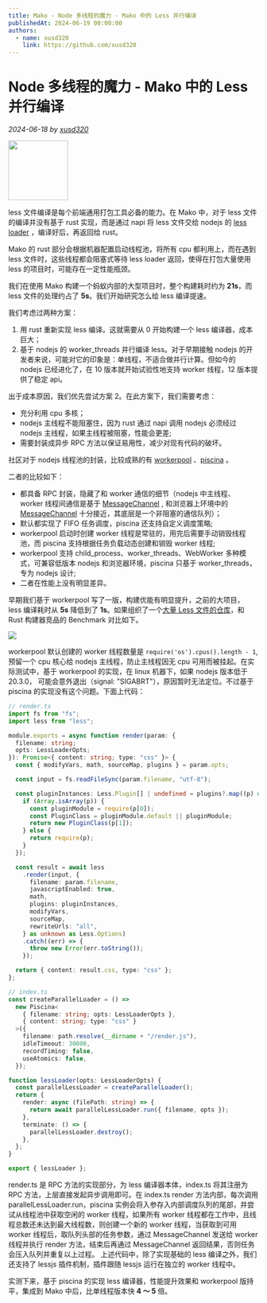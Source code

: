 ```yaml
---
title: Mako - Node 多线程的魔力 - Mako 中的 Less 并行编译
publishedAt: 2024-06-19 00:00:00
authors:
  - name: xusd320
    link: https://github.com/xusd320
---
```


# Node 多线程的魔力 - Mako 中的 Less 并行编译

_2024-06-18 by [xusd320](https://github.com/xusd320)_

<img src="https://img.alicdn.com/imgextra/i4/O1CN01dvFN0j1e2rYBJpJGJ_!!6000000003814-2-tps-2048-2048.png" width="120" height="120" />

less 文件编译是每个前端通用打包工具必备的能力。在 Mako 中，对于 less 文件的编译并没有基于 rust 实现，而是通过 napi 将 less 文件交给 nodejs 的 [less loader](https://lesscss.org/) ，编译好后，再返回给 rust。

Mako 的 rust 部分会根据机器配置启动线程池，将所有 cpu 都利用上，而在遇到 less 文件时，这些线程都会阻塞式等待 less loader 返回，使得在打包大量使用 less 的项目时，可能存在一定性能瓶颈。

我们在使用 Mako 构建一个蚂蚁内部的大型项目时，整个构建耗时约为 **21s**，而 less 文件的处理约占了 **5s**。我们开始研究怎么给 less 编译提速。

我们考虑过两种方案：

1. 用 rust 重新实现 less 编译。这就需要从 0 开始构建一个 less 编译器，成本巨大；
2. 基于 nodejs 的 worker_threads 并行编译 less。对于早期接触 nodejs 的开发者来说，可能对它的印象是：单线程，不适合做并行计算。但如今的 nodejs 已经进化了，在 10 版本就开始试验性地支持 worker 线程，12 版本提供了稳定 api。

出于成本原因，我们优先尝试方案 2。在此方案下，我们需要考虑：

- 充分利用 cpu 多核；
- nodejs 主线程不能阻塞住，因为 rust 通过 napi 调用 nodejs 必须经过 nodejs 主线程，如果主线程被阻塞，性能会更差;
- 需要封装成异步 RPC 方法以保证易用性，减少对现有代码的破坏。

社区对于 nodejs 线程池的封装，比较成熟的有 [workerpool](https://www.npmjs.com/package/workerpool) 、[piscina](https://www.npmjs.com/package/piscina) 。

二者的比较如下：

- 都具备 RPC 封装，隐藏了和 worker 通信的细节（nodejs 中主线程、 worker 线程间通信是基于 [MessageChannel](https://nodejs.org/dist/v20.14.0/docs/api/worker_threads.html#class-messagechannel) , 和浏览器上环境中的 [MessageChannel](https://developer.mozilla.org/en-US/docs/Web/API/MessageChannel) 十分接近，其底层是一个非阻塞的通信队列）；
- 默认都实现了 FIFO 任务调度，piscina 还支持自定义调度策略;
- workerpool 启动时创建 worker 线程是常驻的，用完后需要手动销毁线程池，而 piscina 支持根据任务负载动态创建和销毁 worker 线程;
- workerpool 支持 child_process、worker_threads、WebWorker 多种模式，可兼容低版本 nodejs 和浏览器环境，piscina 只基于 worker_threads，专为 nodejs 设计;
- 二者在性能上没有明显差异。

早期我们基于 workerpool 写了一版，构建优能有明显提升，之前的大项目， less 编译耗时从 **5s** 降低到了 **1s**。如果组织了一个[大量 Less 文件的仓库](https://github.com/umijs/benchmark/tree/master/projects/lots-of-less)，和 Rust 构建器竞品的 Benchmark 对比如下。

![](https://res.cloudinary.com/sorrycc/image/upload/v1715149825/blog/him5ls7i.png)

workerpool 默认创建的 worker 线程数量是 `require('os').cpus().length - 1`, 预留一个 cpu 核心给 nodejs 主线程，防止主线程因无 cpu 可用而被挂起。在实际测试中，基于 workerpool 的实现，在 linux 机器下，如果 nodejs 版本低于 20.3.0， 可能会意外退出（signal: "SIGABRT"），原因暂时无法定位。不过基于 piscina 的实现没有这个问题。下面上代码：

```ts
// render.ts
import fs from "fs";
import less from "less";

module.exports = async function render(param: {
  filename: string;
  opts: LessLoaderOpts;
}): Promise<{ content: string; type: "css" }> {
  const { modifyVars, math, sourceMap, plugins } = param.opts;

  const input = fs.readFileSync(param.filename, "utf-8");

  const pluginInstances: Less.Plugin[] | undefined = plugins?.map((p) => {
    if (Array.isArray(p)) {
      const pluginModule = require(p[0]);
      const PluginClass = pluginModule.default || pluginModule;
      return new PluginClass(p[1]);
    } else {
      return require(p);
    }
  });

  const result = await less
    .render(input, {
      filename: param.filename,
      javascriptEnabled: true,
      math,
      plugins: pluginInstances,
      modifyVars,
      sourceMap,
      rewriteUrls: "all",
    } as unknown as Less.Options)
    .catch((err) => {
      throw new Error(err.toString());
    });

  return { content: result.css, type: "css" };
};
```

```ts
// index.ts
const createParallelLoader = () =>
  new Piscina<
    { filename: string; opts: LessLoaderOpts },
    { content: string; type: "css" }
  >({
    filename: path.resolve(__dirname + "/render.js"),
    idleTimeout: 30000,
    recordTiming: false,
    useAtomics: false,
  });

function lessLoader(opts: LessLoaderOpts) {
  const parallelLessLoader = createParallelLoader();
  return {
    render: async (filePath: string) => {
      return await parallelLessLoader.run({ filename, opts });
    },
    terminate: () => {
      parallelLessLoader.destroy();
    },
  };
}

export { lessLoader };
```

render.ts 是 RPC 方法的实现部分，为 less 编译器本体，index.ts 将其注册为 RPC 方法，上层直接发起异步调用即可。在 index.ts render 方法内部，每次调用 parallelLessLoader.run，piscina 实例会将入参存入内部调度队列的尾部，并尝试从线程池中获取空闲的 worker 线程，如果所有 worker 线程都在工作中，且线程总数还未达到最大线程数，则创建一个新的 worker 线程，当获取到可用 worker 线程后，取队列头部的任务参数，通过 MessageChannel 发送给 worker 线程并执行 render 方法，结束后再通过 MessageChannel 返回结果，否则任务会压入队列并重复以上过程。 上述代码中，除了实现基础的 less 编译之外，我们还支持了 lessjs 插件机制，插件跟随 lessjs 运行在独立的 worker 线程中。

实测下来，基于 piscina 的实现 less 编译器，性能提升效果和 workerpool 版持平，集成到 Mako 中后，比单线程版本快 **4 ～ 5** 倍。
